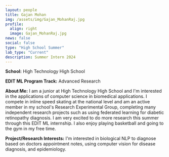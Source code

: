 ```yaml
---
layout: people
title: Gajan Mohan
img: /assets/img/Gajan_MohanRaj.jpg
profile:
  align: right
  image: Gajan_MohanRaj.jpg
news: false
social: false
type: "High School Summer"
lab_type: "Current"
description: Summer Intern 2024
---
```


**School:** High Technology High School

**EDIT ML Program Track:**
Advanced Research

**About Me:**
I am a junior at High Technology High School and I'm interested in the applications of computer science in biomedical applications. I compete in inline speed skating at the national level and am an active member in my school's Research Experimental Group, completing many independent research projects such as using federated learning for diabetic retinopathy diagnosis. I am very excited to do more research this summer through this EDIT ML internship. I also enjoy playing basketball and going to the gym in my free time.

**Project/Research Interests:**
I'm interested in biological NLP to diagnose based on doctors appointment notes, using computer vision for disease diagnosis, and epidemiology.
    
